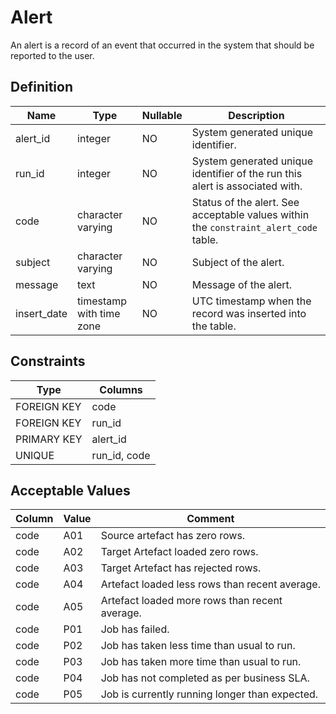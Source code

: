 # Alert

An alert is a record of an event that occurred in the system that should be reported to the user.

## Definition

<!-- definition -->

| Name        | Type                     | Nullable | Description                                                                          |
| ----------- | ------------------------ | -------- | ------------------------------------------------------------------------------------ |
| alert_id    | integer                  | NO       | System generated unique identifier.                                                  |
| run_id      | integer                  | NO       | System generated unique identifier of the run this alert is associated with.         |
| code        | character varying        | NO       | Status of the alert. See acceptable values within the `constraint_alert_code` table. |
| subject     | character varying        | NO       | Subject of the alert.                                                                |
| message     | text                     | NO       | Message of the alert.                                                                |
| insert_date | timestamp with time zone | NO       | UTC timestamp when the record was inserted into the table.                           |

<!-- definitionstop -->

## Constraints

<!-- constraint -->

| Type        | Columns      |
| ----------- | ------------ |
| FOREIGN KEY | code         |
| FOREIGN KEY | run_id       |
| PRIMARY KEY | alert_id     |
| UNIQUE      | run_id, code |

<!-- constraintstop -->

## Acceptable Values

<!-- acceptablevalues -->

| Column | Value | Comment                                        |
| ------ | ----- | ---------------------------------------------- |
| code   | A01   | Source artefact has zero rows.                 |
| code   | A02   | Target Artefact loaded zero rows.              |
| code   | A03   | Target Artefact has rejected rows.             |
| code   | A04   | Artefact loaded less rows than recent average. |
| code   | A05   | Artefact loaded more rows than recent average. |
| code   | P01   | Job has failed.                                |
| code   | P02   | Job has taken less time than usual to run.     |
| code   | P03   | Job has taken more time than usual to run.     |
| code   | P04   | Job has not completed as per business SLA.     |
| code   | P05   | Job is currently running longer than expected. |

<!-- acceptablevaluesstop -->
